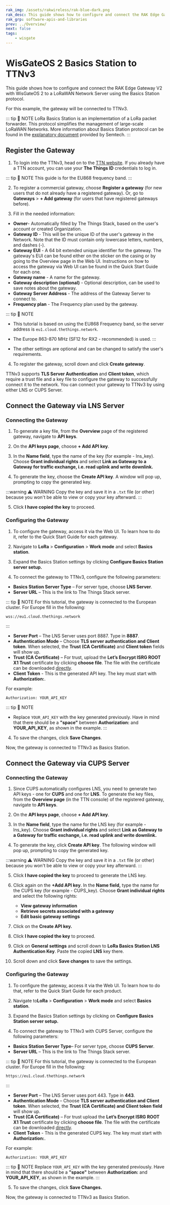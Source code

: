 ```yaml
---
rak_img: /assets/rakwireless/rak-blue-dark.png
rak_desc: This guide shows how to configure and connect the RAK Edge Gateway V2 with WisGateOS 2 to a LoRaWAN Network Server using the Basics Station protocol.
rak_grp: software-apis-and-libraries
prev: ../Overview/
next: false
tags:
    - wisgate
---
```


# WisGateOS 2 Basics Station to TTNv3 

This guide shows how to configure and connect the RAK Edge Gateway V2 with WisGateOS 2 to a LoRaWAN Network Server using the Basics Station protocol.

For this example, the gateway will be connected to TTNv3.


::: tip 📝 NOTE
LoRa Basics Station is an implementation of a LoRa packet forwarder. This protocol simplifies the management of large-scale LoRaWAN Networks. More information about Basics Station protocol can be found in the [explanatory document](https://lora-developers.semtech.com/build/software/lora-basics/lora-basics-for-gateways/) provided by Semtech.
:::

## Register the Gateway

1. To login into the TTNv3, head on to the [TTN website](https://id.thethingsnetwork.org/oidc/interaction/bPjKBBkmKPGX3uf6X4Kzw). If you already have a TTN account, you can use your **The Things ID** credentials to log in.
   
<rk-img
  src="/assets/images/software-apis-and-library/wisgateos2/subdocument1/1.home-page.png"
  width="100%"
  caption="The Things Stack Home Page"
/>

::: tip 📝 NOTE
This guide is for the EU868 frequency band.
:::

2. To register a commercial gateway, choose **Register a gateway** (for new users that do not already have a registered gateway). Or, go to **Gateways** > **+ Add gateway** (for users that have registered gateways before).

<rk-img
  src="/assets/images/software-apis-and-library/wisgateos2/subdocument1/2.console.png"
  width="100%"
  caption="TTN console homepage"
/>

3. Fill in the needed information:
- **Owner**- Automatically filled by The Things Stack, based on the user's account or created Organization.
- **Gateway ID** - This will be the unique ID of the user's gateway in the Network. Note that the ID must contain only lowercase letters, numbers, and dashes (-).
- **Gateway EUI** - A 64 bit extended unique identifier for the gateway. The gateway's EUI can be found either on the sticker on the casing or by going to the Overview page in the Web UI. Instructions on how to access the gateway via Web UI can be found in the Quick Start Guide for each one.
- **Gateway name** - A name for the gateway.
- **Gateway description (optional)** - Optional description, can be used to save notes about the gateway. 
- **Gateway Server Address** - The address of the Gateway Server to connect to. 
- **Frequency plan** - The Frequency plan used by the gateway. 

::: tip 📝 NOTE
- This tutorial is based on using the EU868 Frequency band, so the server address is `eu1.cloud.thethings.network`.
- The Europe 863-870&nbsp;MHz (SF12 for RX2 - recommended) is used.
:::

- The other settings are optional and can be changed to satisfy the user's requirements. 
  

<rk-img
  src="/assets/images/software-apis-and-library/wisgateos2/subdocument1/3.adding-gateway.png"
  width="100%"
  caption="Adding a gateway"
/>

4. To register the gateway, scroll down and click **Create gateway**. 


<rk-img
  src="/assets/images/software-apis-and-library/wisgateos2/subdocument1/4.register-gateway.png"
  width="100%"
  caption="Registering the gateway"
/>

TTNv3 supports **TLS Server Authentication** and **Client token**, which require a trust file and a key file to configure the gateway to successfully connect it to the network. You can connect your gateway to TTNv3 by using either LNS or CUPS Server.

## Connect the Gateway via LNS Server

### Connecting the Gateway

1. To generate a key file, from the **Overview** page of the registered gateway, navigate to **API keys**.

<rk-img
  src="/assets/images/software-apis-and-library/wisgateos2/subdocument1/5.overview-page.png"
  width="100%"
  caption="Overview page"
/>

2. On the **API keys page**, choose **+ Add API key**. 


<rk-img
  src="/assets/images/software-apis-and-library/wisgateos2/subdocument1/6.api.png"
  width="100%"
  caption="API key page"
/>

3. In the **Name field**, type the name of the key (for example - Ins_key). Choose **Grant individual rights** and select **Link as Gateway to a Gateway for traffic exchange, i.e. read uplink and write downlink.**

<rk-img
  src="/assets/images/software-apis-and-library/wisgateos2/subdocument1/7.generate-api.png"
  width="100%"
  caption="Generating an API key"
/>

4. To generate the key, choose the **Create API key**. A window will pop up, prompting to copy the generated key. 

<rk-img
  src="/assets/images/software-apis-and-library/wisgateos2/subdocument1/8.copy-api.png"
  width="70%"
  caption="Copying the generated key"
/>


:::warning ⚠️ WARNING
Copy the key and save it in a `.txt` file (or other) because you won't be able to view or copy your key afterward. 
:::

5. Click **I have copied the key** to proceed. 

### Configuring the Gateway

1. To configure the gateway, access it via the Web UI. To learn how to do it, refer to the Quick Start Guide for each gateway. 

2. Navigate to **LoRa** > **Configuration** > **Work mode** and select **Basics station**.


<rk-img
  src="/assets/images/software-apis-and-library/wisgateos2/subdocument1/9.working-mode.png"
  width="100%"
  caption="Changing the working mode"
/>

3. Expand the Basics Station settings by clicking **Configure Basics Station server setup.**

<rk-img
  src="/assets/images/software-apis-and-library/wisgateos2/subdocument1/9.working-mode.png"
  width="100%"
  caption="Expanded Basics Station settings"
/>

4. To connect the gateway to TTNv3, configure the following parameters:

- **Basics Station Server Type** – For server type, choose **LNS Server**.
- **Server URL** – This is the link to The Things Stack server. 

::: tip 📝 NOTE
For this tutorial, the gateway is connected to the European cluster. For Europe fill in the following: 

```
wss://eu1.cloud.thethings.network
```

:::

- **Server Port** – The LNS Server uses port 8887. Type in **8887**.
- **Authentication Mode** – Choose **TLS server authentication and Client token**. When selected, the **Trust (CA Certificate)** and **Client token** fields will show up.
- **Trust (CA Certificate)** – For trust, upload the **Let’s Encrypt ISRG ROOT X1 Trust** certificate by clicking **choose file**. The file with the certificate can be downloaded [directly](https://letsencrypt.org/certs/isrgrootx1.pem).
- **Client Token** - This is the generated API key. The key must start with **Authorization:**.

For example:

```
Authorization: YOUR_API_KEY
```

::: tip 📝 NOTE
- Replace `YOUR_API_KEY` with the key generated previously. Have in mind that there should be a **"space"** between **Authorization:** and **YOUR_API_KEY**, as shown in the example.
:::

<rk-img
  src="/assets/images/software-apis-and-library/wisgateos2/subdocument1/11.basics-station-settings.png"
  width="100%"
  caption="Basics Station settings"
/>

4. To save the changes, click **Save Changes**.

Now, the gateway is connected to TTNv3 as Basics Station.


<rk-img
  src="/assets/images/software-apis-and-library/wisgateos2/subdocument1/12.successful-connection.png"
  width="100%"
  caption="Successful connection"
/>


## Connect the Gateway via CUPS Server

### Connecting the Gateway

1. Since CUPS automatically configures LNS, you need to generate two API keys - one for **CUPS** and one for **LNS**. To generate the key files, from the **Overview page** (in the TTN console) of the registered gateway, navigate to **API keys**.


<rk-img
  src="/assets/images/software-apis-and-library/wisgateos2/subdocument1/13.overview.png"
  width="100%"
  caption="Overview page"
/>

2. On the **API keys page**, choose **+ Add API key**. 

<rk-img
  src="/assets/images/software-apis-and-library/wisgateos2/subdocument1/14.api-key-page.png"
  width="100%"
  caption="API key page"
/>

3. In the **Name field**, type the name for the LNS key (for example - lns_key). Choose **Grant individual rights** and select **Link as Gateway to a Gateway for traffic exchange, i.e. read uplink and write downlink.**

<rk-img
  src="/assets/images/software-apis-and-library/wisgateos2/subdocument1/15.generating-api.png"
  width="100%"
  caption="Generating an API key"
/>

4. To generate the key, click **Create API key**. The following window will pop up, prompting to copy the generated key.

<rk-img
  src="/assets/images/software-apis-and-library/wisgateos2/subdocument1/16.copy-api.png"
  width="70%"
  caption="Copying the generated key"
/>

:::warning ⚠️ WARNING
Copy the key and save it in a `.txt` file (or other) because you won't be able to view or copy your key afterward. 
:::

5. Click **I have copied the key** to proceed to generate the LNS key.

6. Click again on the **+Add API key**. In the **Name field,** type the name for the CUPS key (for example - CUPS_key). Choose **Grant individual rights** and select the following rights:
   
   - **View gateway information**
   - **Retrieve secrets associated with a gateway**
   - **Edit basic gateway settings**


<rk-img
  src="/assets/images/software-apis-and-library/wisgateos2/subdocument1/17.cups-key.png"
  width="100%"
  caption="Generating a CUPS key"
/>

7. Click on the **Create API key.**

<rk-img
  src="/assets/images/software-apis-and-library/wisgateos2/subdocument1/18.copy-cups-key.png"
  width="70%"
  caption="Copying CUPS key"
/>

8. Click **I have copied the key** to proceed. 

9. Click on **General settings** and scroll down to **LoRa Basics Station LNS Authentication Key**. Paste the copied **LNS** key there.

<rk-img
  src="/assets/images/software-apis-and-library/wisgateos2/subdocument1/19.configure-keys.png"
  width="100%"
  caption="Configuring the LNS authentication keys"
/>

10.  Scroll down and click **Save changes** to save the settings. 

### Configuring the Gateway

1. To configure the gateway, access it via the Web UI. To learn how to do that, refer to the Quick Start Guide for each product.

2. Navigate to**LoRa** > **Configuration** > **Work mode** and select **Basics station**.

<rk-img
  src="/assets/images/software-apis-and-library/wisgateos2/subdocument1/20.change-work-mode.png"
  width="100%"
  caption="Changing the working mode"
/>

3. Expand the Basics Station settings by clicking on **Configure Basics Station server setup.**

<rk-img
  src="/assets/images/software-apis-and-library/wisgateos2/subdocument1/21.expand-basics-station.png"
  width="100%"
  caption="Expand Basics Station settings"
/>

4. To connect the gateway to TTNv3 with CUPS Server, configure the following parameters:

- **Basics Station Server Type**– For server type, choose **CUPS Server**.
- **Server URL** – This is the link to The Things Stack server. 

::: tip 📝 NOTE
For this tutorial, the gateway is connected to the European cluster. For Europe fill in the following: 
  
  ```
  https://eu1.cloud.thethings.network
  ```
:::

- **Server Port** – The LNS Server uses port 443. Type in **443**.
- **Authentication Mode** – Choose **TLS server authentication and Client token**. When selected, the **Trust (CA Certificate) and Client token field** will show up.
- **Trust (CA Certificate)** – For trust upload the **Let’s Encrypt ISRG ROOT X1 Trust** certificate by clicking **choose file**. The file with the certificate can be downloaded [directly](https://letsencrypt.org/certs/isrgrootx1.pem).
- **Client Token** - This is the generated CUPS key. The key must start with **Authorization:**.

For example:
  
  ```
  Authorization: YOUR_API_KEY
  ```
  
::: tip 📝 NOTE
Replace `YOUR_API_KEY` with the key generated previously. Have in mind that there should be a **"space"** between **Authorization:** and **YOUR_API_KEY**, as shown in the example.
:::

<rk-img
  src="/assets/images/software-apis-and-library/wisgateos2/subdocument1/22.basics-station-settings.png"
  width="100%"
  caption="Basic Station settings"
/>

5. To save the changes, click **Save Changes.**

Now, the gateway is connected to TTNv3 as Basics Station.


<rk-img
  src="/assets/images/software-apis-and-library/wisgateos2/subdocument1/23.successful-connection.png"
  width="100%"
  caption="Successful connection"
/>



